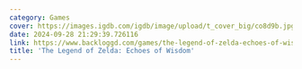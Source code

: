 ```yaml
---
category: Games
cover: https://images.igdb.com/igdb/image/upload/t_cover_big/co8d9b.jpg
date: 2024-09-28 21:29:39.726116
link: https://www.backloggd.com/games/the-legend-of-zelda-echoes-of-wisdom/
title: 'The Legend of Zelda: Echoes of Wisdom'
---
```

